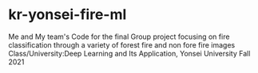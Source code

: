 # kr-yonsei-fire-ml
Me and My team's Code for the final Group project focusing on fire classification through a variety of forest fire and non fore fire images
Class/University:Deep Learning and Its Application, Yonsei University Fall 2021 
